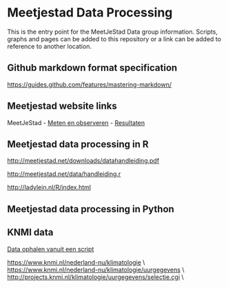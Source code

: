 # Meetjestad Data Processing

This is the entry point for the MeetJeStad Data group information. Scripts, graphs and pages can be added to this repository or a link can be added to reference to another location.

## Github markdown format specification

https://guides.github.com/features/mastering-markdown/


## Meetjestad website links

MeetJeStad - [Meten en observeren](https://meetjestad.net/nl/Meten_en_observeren) - [Resultaten](https://meetjestad.net/nl/Resultaten)


## Meetjestad data processing in R

http://meetjestad.net/downloads/datahandleiding.pdf

http://meetjestad.net/data/handleiding.r

http://ladylein.nl/R/index.html

## Meetjestad data processing in Python


## KNMI data

[Data ophalen vanuit een script](https://www.knmi.nl/kennis-en-datacentrum/achtergrond/data-ophalen-vanuit-een-script)

https://www.knmi.nl/nederland-nu/klimatologie \\
https://www.knmi.nl/nederland-nu/klimatologie/uurgegevens \\
http://projects.knmi.nl/klimatologie/uurgegevens/selectie.cgi \\



